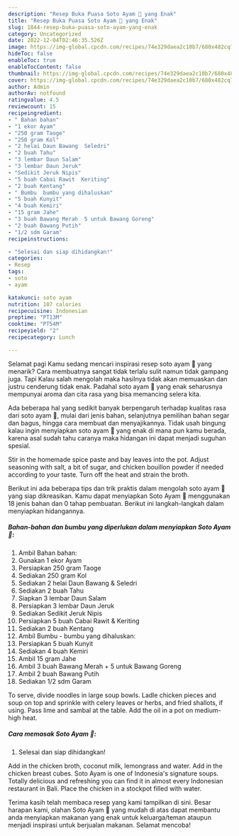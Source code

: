 ```yaml
---
description: "Resep Buka Puasa Soto Ayam 🐤 yang Enak"
title: "Resep Buka Puasa Soto Ayam 🐤 yang Enak"
slug: 1844-resep-buka-puasa-soto-ayam-yang-enak
category: Uncategorized
date: 2022-12-04T02:46:35.526Z
image: https://img-global.cpcdn.com/recipes/74e329daea2c10b7/680x482cq70/soto-ayam-foto-resep-utama.jpg
hideToc: false
enableToc: true
enableTocContent: false
thumbnail: https://img-global.cpcdn.com/recipes/74e329daea2c10b7/680x482cq70/soto-ayam-foto-resep-utama.jpg
cover: https://img-global.cpcdn.com/recipes/74e329daea2c10b7/680x482cq70/soto-ayam-foto-resep-utama.jpg
author: Admin
authorAv: notfound
ratingvalue: 4.5
reviewcount: 15
recipeingredient:
- " Bahan bahan"
- "1 ekor Ayam"
- "250 gram Taoge"
- "250 gram Kol"
- "2 helai Daun Bawang  Seledri"
- "2 buah Tahu"
- "3 lembar Daun Salam"
- "3 lembar Daun Jeruk"
- "Sedikit Jeruk Nipis"
- "5 buah Cabai Rawit  Keriting"
- "2 buah Kentang"
- " Bumbu  bumbu yang dihaluskan"
- "5 buah Kunyit"
- "4 buah Kemiri"
- "15 gram Jahe"
- "3 buah Bawang Merah  5 untuk Bawang Goreng"
- "2 buah Bawang Putih"
- "1/2 sdm Garam"
recipeinstructions:

- "Selesai dan siap dihidangkan!"
categories:
- Resep
tags:
- soto
- ayam

katakunci: soto ayam 
nutrition: 107 calories
recipecuisine: Indonesian
preptime: "PT13M"
cooktime: "PT54M"
recipeyield: "2"
recipecategory: Lunch

---
```



Selamat pagi Kamu sedang mencari inspirasi resep soto ayam 🐤 yang menarik? Cara membuatnya sangat tidak terlalu sulit namun tidak gampang juga. Tapi Kalau salah mengolah maka hasilnya tidak akan memuaskan dan justru cenderung tidak enak. Padahal soto ayam 🐤 yang enak seharusnya mempunyai aroma dan cita rasa yang bisa memancing selera kita.


Ada beberapa hal yang sedikit banyak berpengaruh terhadap kualitas rasa dari soto ayam 🐤, mulai dari jenis bahan, selanjutnya pemilihan bahan segar dan bagus, hingga cara membuat dan menyajikannya. Tidak usah bingung kalau ingin menyiapkan soto ayam 🐤 yang enak di mana pun kamu berada, karena asal sudah tahu caranya maka hidangan ini dapat menjadi suguhan spesial.

Stir in the homemade spice paste and bay leaves into the pot. Adjust seasoning with salt, a bit of sugar, and chicken bouillon powder if needed according to your taste. Turn off the heat and strain the broth.


Berikut ini ada beberapa tips dan trik praktis dalam mengolah soto ayam 🐤 yang siap dikreasikan. Kamu dapat menyiapkan Soto Ayam 🐤 menggunakan 18 jenis bahan dan 0 tahap pembuatan. Berikut ini langkah-langkah dalam menyiapkan hidangannya.

<!--inarticleads1-->

##### Bahan-bahan dan bumbu yang diperlukan dalam menyiapkan Soto Ayam 🐤:

1. Ambil  Bahan bahan:
1. Gunakan 1 ekor Ayam
1. Persiapkan 250 gram Taoge
1. Sediakan 250 gram Kol
1. Sediakan 2 helai Daun Bawang &amp; Seledri
1. Sediakan 2 buah Tahu
1. Siapkan 3 lembar Daun Salam
1. Persiapkan 3 lembar Daun Jeruk
1. Sediakan Sedikit Jeruk Nipis
1. Persiapkan 5 buah Cabai Rawit &amp; Keriting
1. Sediakan 2 buah Kentang
1. Ambil  Bumbu - bumbu yang dihaluskan:
1. Persiapkan 5 buah Kunyit
1. Sediakan 4 buah Kemiri
1. Ambil 15 gram Jahe
1. Ambil 3 buah Bawang Merah + 5 untuk Bawang Goreng
1. Ambil 2 buah Bawang Putih
1. Sediakan 1/2 sdm Garam


To serve, divide noodles in large soup bowls. Ladle chicken pieces and soup on top and sprinkle with celery leaves or herbs, and fried shallots, if using. Pass lime and sambal at the table. Add the oil in a pot on medium-high heat. 

<!--inarticleads2-->

##### Cara memasak Soto Ayam 🐤:


1. Selesai dan siap dihidangkan!

Add in the chicken broth, coconut milk, lemongrass and water. Add in the chicken breast cubes. Soto Ayam is one of Indonesia&#39;s signature soups. Totally delicious and refreshing you can find it in almost every Indonesian restaurant in Bali. Place the chicken in a stockpot filled with water. 

Terima kasih telah membaca resep yang kami tampilkan di sini. Besar harapan kami, olahan Soto Ayam 🐤 yang mudah di atas dapat membantu anda menyiapkan makanan yang enak untuk keluarga/teman ataupun menjadi inspirasi untuk berjualan makanan. Selamat mencoba!

